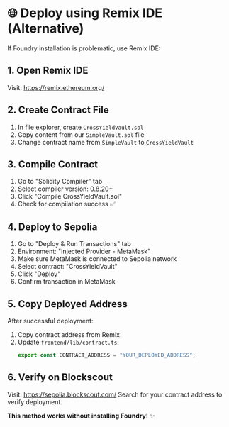 # 🌐 Deploy using Remix IDE (Alternative)

If Foundry installation is problematic, use Remix IDE:

## 1. Open Remix IDE
Visit: https://remix.ethereum.org/

## 2. Create Contract File
1. In file explorer, create `CrossYieldVault.sol`
2. Copy content from our `SimpleVault.sol` file
3. Change contract name from `SimpleVault` to `CrossYieldVault`

## 3. Compile Contract
1. Go to "Solidity Compiler" tab
2. Select compiler version: 0.8.20+
3. Click "Compile CrossYieldVault.sol"
4. Check for compilation success ✅

## 4. Deploy to Sepolia
1. Go to "Deploy & Run Transactions" tab
2. Environment: "Injected Provider - MetaMask"
3. Make sure MetaMask is connected to Sepolia network
4. Select contract: "CrossYieldVault"
5. Click "Deploy"
6. Confirm transaction in MetaMask

## 5. Copy Deployed Address
After successful deployment:
1. Copy contract address from Remix
2. Update `frontend/lib/contract.ts`:
   ```typescript
   export const CONTRACT_ADDRESS = "YOUR_DEPLOYED_ADDRESS";
   ```

## 6. Verify on Blockscout
Visit: https://sepolia.blockscout.com/
Search for your contract address to verify deployment.

**This method works without installing Foundry!** ✨